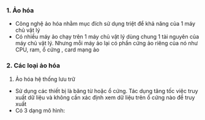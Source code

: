 ### 1. Ảo hóa

- Công nghệ ảo hóa nhằm mục đích sử dụng triệt để khả năng của 1 máy chủ vật lý
- Có nhiều máy ảo chạy trên 1 máy chủ vật lý dùng chung 1 tài nguyên của máy chủ vật lý.
Nhưng mỗi máy ảo lại có phần cứng ảo riêng của nó như CPU, ram, ổ cứng , card mạng ảo

### 2. Các loại ảo hóa

1. Ảo hóa hệ thống lưu trữ 
- Sử dụng các thiết bị là băng từ hoặc ổ cứng. Tác dụng tăng tốc việc truy xuất dữ liệu và không cần xác định xem dữ liệu trên ổ cứng nào để truy xuất
- Có 3 dạng mô hình:

